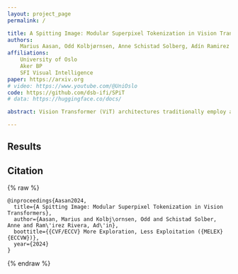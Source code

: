 ```yaml
---
layout: project_page
permalink: /

title: A Spitting Image: Modular Superpixel Tokenization in Vision Transformers
authors:
    Marius Aasan, Odd Kolbjørnsen, Anne Schistad Solberg, Adín Ramirez Rivera
affiliations:
    University of Oslo
    Aker BP
    SFI Visual Intelligence
paper: https://arxiv.org
# video: https://www.youtube.com/@UniOslo
code: https://github.com/dsb-ifi/SPiT
# data: https://huggingface.co/docs/

abstract: Vision Transformer (ViT) architectures traditionally employ a grid-based approach to tokenization independent of the semantic content of an image. We propose a modular superpixel tokenization strategy which decouples tokenization and feature extraction; a shift from contemporary approaches where these are treated as an undifferentiated whole. Using on-line content-aware tokenization and scale- and shape-invariant positional embeddings, we perform experiments and ablations that contrast our approach with patch-based tokenization and randomized partitions as baselines.  We show that our method significantly improves the faithfulness of attributions, gives pixel-level granularity on zero-shot unsupervised dense prediction tasks, while maintaining predictive performance in classification tasks. Our approach provides a modular tokenization framework commensurable with standard architectures, extending the space of ViTs to a larger class of semantically-rich models.

---
```

## Results


## Citation
{% raw %}
```
@inproceedings{Aasan2024,
  title={A Spitting Image: Modular Superpixel Tokenization in Vision Transformers},
  author={Aasan, Marius and Kolbj\ornsen, Odd and Schistad Solber, Anne and Ram\'irez Rivera, Ad\'in},
  boottitle={{CVF/ECCV} More Exploration, Less Exploitation ({MELEX} {ECCVW})},
  year={2024}
}
```
{% endraw %}